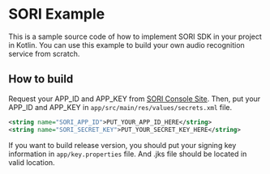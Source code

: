 # SORI Example

This is a sample source code of how to implement SORI SDK in your project in Kotlin.
You can use this example to build your own audio recognition service from scratch.

## How to build

Request your APP_ID and APP_KEY from [SORI Console Site](https://console.soriapi.com/application/).
Then, put your APP_ID and APP_KEY in `app/src/main/res/values/secrets.xml` file.

```xml
<string name="SORI_APP_ID">PUT_YOUR_APP_ID_HERE</string>
<string name="SORI_SECRET_KEY">PUT_YOUR_SECRET_KEY_HERE</string>
```

If you want to build release version, you should put your signing key information in `app/key.properties` file.
And .jks file should be located in valid location.

